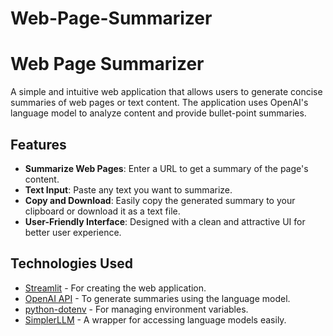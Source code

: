 # Web-Page-Summarizer

# Web Page Summarizer

A simple and intuitive web application that allows users to generate concise summaries of web pages or text content. The application uses OpenAI's language model to analyze content and provide bullet-point summaries.

## Features

- **Summarize Web Pages**: Enter a URL to get a summary of the page's content.
- **Text Input**: Paste any text you want to summarize.
- **Copy and Download**: Easily copy the generated summary to your clipboard or download it as a text file.
- **User-Friendly Interface**: Designed with a clean and attractive UI for better user experience.

## Technologies Used

- [Streamlit](https://streamlit.io/) - For creating the web application.
- [OpenAI API](https://openai.com/api/) - To generate summaries using the language model.
- [python-dotenv](https://pypi.org/project/python-dotenv/) - For managing environment variables.
- [SimplerLLM](https://pypi.org/project/SimplerLLM/) - A wrapper for accessing language models easily.

